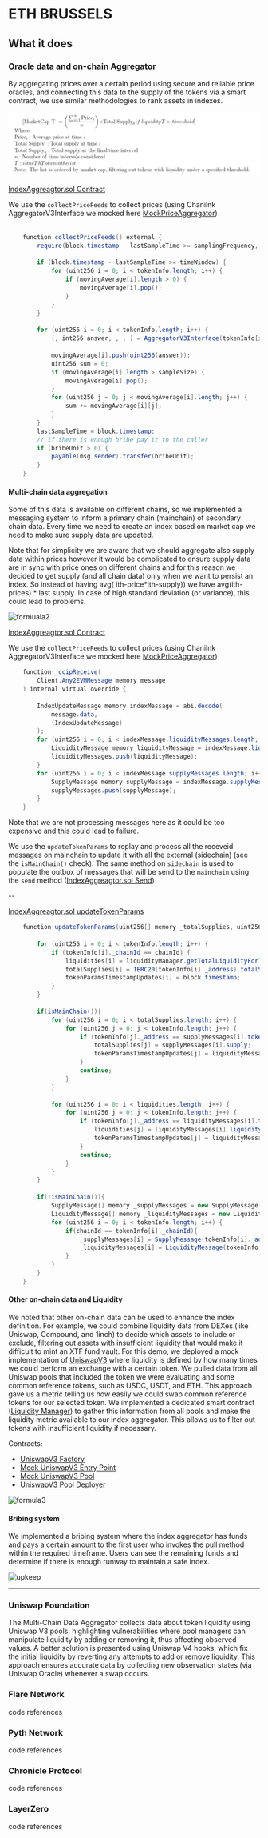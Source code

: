 # ETH BRUSSELS

## What it does



### Oracle data and on-chain Aggregator

By aggregating prices over a certain period using secure and reliable price oracles, and connecting this data to the supply of the tokens via a smart contract, we use similar methodologies to rank assets in indexes.


![formula1](/formula.png)

[IndexAggreagtor.sol Contract](xtf/packages/hardhat/contracts/IndexAggreagtor.sol#L224)

We use the `collectPriceFeeds` to collect prices (using Chanilnk AggregatorV3Interface we mocked here [MockPriceAggregator](xtf/packages/hardhat/contracts/MockAggregator.sol))

```JAVA

    function collectPriceFeeds() external {
        require(block.timestamp - lastSampleTime >= samplingFrequency, "IndexAggregator: Sampling frequency not reached");

        if (block.timestamp - lastSampleTime >= timeWindow) {
            for (uint256 i = 0; i < tokenInfo.length; i++) {
                if (movingAverage[i].length > 0) {
                    movingAverage[i].pop();
                }
            }
        }

        for (uint256 i = 0; i < tokenInfo.length; i++) {
            (, int256 answer, , , ) = AggregatorV3Interface(tokenInfo[i]._aggregator).latestRoundData();

            movingAverage[i].push(uint256(answer));
            uint256 sum = 0;
            if (movingAverage[i].length > sampleSize) {
                movingAverage[i].pop();
            }
            for (uint256 j = 0; j < movingAverage[i].length; j++) {
                sum += movingAverage[i][j];
            }
        }
        lastSampleTime = block.timestamp;
        // if there is enough bribe pay it to the caller
        if (bribeUnit > 0) {
            payable(msg.sender).transfer(bribeUnit);
        }
    }
 ```

#### Multi-chain data aggregation 

Some of this data is available on different chains, so we implemented a messaging system to inform a primary chain (mainchain) of secondary chain data. Every time we need to create an index based on market cap we need to make sure supply data are updated.

Note that for simplicity we are aware that we should aggregate also supply data within prices however it would be complicated to ensure supply data are in sync with price ones on different chains and for this reason we decided to get supply (and all chain data) only when we want to persist an index. So instead of having avg( ith-price*ith-supply))  we have avg(ith-prices) * last supply. In case of high standard deviation (or variance), this could lead to problems. 

![formuala2](/formula2.png)

[IndexAggreagtor.sol Contract](xtf/packages/hardhat/contracts/IndexAggreagtor.sol#L224)

We use the `collectPriceFeeds` to collect prices (using Chanilnk AggregatorV3Interface we mocked here [MockPriceAggregator](xtf/packages/hardhat/contracts/MockAggregator.sol))

```Java
    function _ccipReceive(
        Client.Any2EVMMessage memory message
    ) internal virtual override {

        IndexUpdateMessage memory indexMessage = abi.decode(
            message.data,
            (IndexUpdateMessage)
        );
        for (uint256 i = 0; i < indexMessage.liquidityMessages.length; i++) {
            LiquidityMessage memory liquidityMessage = indexMessage.liquidityMessages[i];
            liquidityMessages.push(liquidityMessage);
        }
        for (uint256 i = 0; i < indexMessage.supplyMessages.length; i++) {
            SupplyMessage memory supplyMessage = indexMessage.supplyMessages[i];
            supplyMessages.push(supplyMessage);
        }
    }
```

Note that we are not processing messages here as it could be too expensive and this could lead to failure.



We use the `updateTokenParams` to replay and process all the receveid messages on mainchain to update it with all the external (sidechain) (see the `isMainChain()` check).
The same method on `sidechain` is used to populate the outbox of messages that will be send to the `mainchain` using the `send` method ([IndexAggreagtor.sol Send](xtf/packages/hardhat/contracts/IndexAggreagtor.sol#332))

--

[IndexAggreagtor.sol updateTokenParams](xtf/packages/hardhat/contracts/IndexAggreagtor.sol#150)

```Java
    function updateTokenParams(uint256[] memory _totalSupplies, uint256[] memory _liquidities) external {

        for (uint256 i = 0; i < tokenInfo.length; i++) {
            if (tokenInfo[i]._chainId == chainId) {
                liquidities[i] = liquidityManager.getTotalLiquidityForToken(tokenInfo[i]._address);
                totalSupplies[i] = IERC20(tokenInfo[i]._address).totalSupply();
                tokenParamsTimestampUpdates[i] = block.timestamp;
            }
        }

        if(isMainChain()){
            for (uint256 i = 0; i < totalSupplies.length; i++) {
                for (uint256 j = 0; j < tokenInfo.length; j++) {
                    if (tokenInfo[j]._address == supplyMessages[i].token) {
                        totalSupplies[j] = supplyMessages[i].supply;
                        tokenParamsTimestampUpdates[j] = liquidityMessages[i].timestamp;
                    }
                    continue;
                }
            }

            for (uint256 i = 0; i < liquidities.length; i++) {
                for (uint256 j = 0; j < tokenInfo.length; j++) {
                    if (tokenInfo[j]._address == liquidityMessages[i].token) {
                        liquidities[j] = liquidityMessages[i].liquidity;
                        tokenParamsTimestampUpdates[j] = liquidityMessages[i].timestamp;
                    }
                    continue;
                }
            }
        }

        if(!isMainChain()){
            SupplyMessage[] memory _supplyMessages = new SupplyMessage[](tokenInfo.length);
            LiquidityMessage[] memory _liquidityMessages = new LiquidityMessage[](tokenInfo.length);
            for (uint256 i = 0; i < tokenInfo.length; i++) {
                if(chainId == tokenInfo[i]._chainId){
                    _supplyMessages[i] = SupplyMessage(tokenInfo[i]._address, _totalSupplies[i], chainId, block.timestamp);
                    _liquidityMessages[i] = LiquidityMessage(tokenInfo[i]._address, _liquidities[i], chainId, block.timestamp);
                }
            }
        }
    }
```




#### Other on-chain data and Liquidity 

We noted that other on-chain data can be used to enhance the index definition. For example, we could combine liquidity data from DEXes (like Uniswap, Compound, and 1inch) to decide which assets to include or exclude, filtering out assets with insufficient liquidity that would make it difficult to mint an XTF fund vault.
For this demo, we deployed a mock implementation of [UniswapV3](xtf/packages/hardhat/contracts/IUniswapV3Factory.sol) where liquidity is defined by how many times we could perform an exchange with a certain token. We pulled data from all Uniswap pools that included the token we were evaluating and some common reference tokens, such as USDC, USDT, and ETH. This approach gave us a metric telling us how easily we could swap common reference tokens for our selected token. 
We implemented a dedicated smart contract ([Liquidity Manager](xtf/packages/hardhat/contracts/LiquidityManager.sol)) to gather this information from all pools and make the liquidity metric available to our index aggregator. This allows us to filter out tokens with insufficient liquidity if necessary.

Contracts:
- [UniswapV3 Factory](xtf/packages/hardhat/contracts/IUniswapV3Factory.sol)
- [Mock UniswapV3 Entry Point](xtf/packages/hardhat/contracts/MockUniswapV3Factory.sol)
- [Mock UniswapV3 Pool](xtf/packages/hardhat/contracts/MockUniswapV3Pool.sol)
- [UniswapV3 Pool Deployer](xtf/packages/hardhat/contracts/IUniswapV3PoolDeployer.sol)





![formula3](/formula3.png)

#### Bribing system

We implemented a bribing system where the index aggregator has funds and pays a certain amount to the first user who invokes the pull method within the required timeframe. 
Users can see the remaining funds and determine if there is enough runway to maintain a safe index.

![upkeep](/upkeep.png)


----

### Uniswap Foundation 

The Multi-Chain Data Aggregator collects data about token liquidity using Uniswap V3 pools, highlighting vulnerabilities where pool managers can manipulate liquidity by adding or removing it, thus affecting observed values. A better solution is presented using Uniswap V4 hooks, which fix the initial liquidity by reverting any attempts to add or remove liquidity. This approach ensures accurate data by collecting new observation states (via Uniswap Oracle) whenever a swap occurs.


### Flare Network

code references

### Pyth Network

code references

###  Chronicle Protocol 

code references

### LayerZero

code references